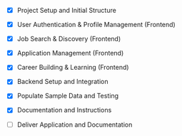 - [x] Project Setup and Initial Structure
- [x] User Authentication & Profile Management (Frontend)
- [x] Job Search & Discovery (Frontend)
- [x] Application Management (Frontend)
- [x] Career Building & Learning (Frontend)
- [x] Backend Setup and Integration
- [x] Populate Sample Data and Testing
- [x] Documentation and Instructions
- [ ] Deliver Application and Documentation

